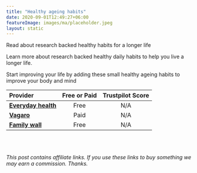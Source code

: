 ```yaml
---
title: "Healthy ageing habits"
date: 2020-09-01T12:49:27+06:00
featureImage: images/ma/placeholder.jpeg
layout: static
---
```


Read about research backed healthy habits for a longer life

Learn more about research backed healthy daily habits to help you live a longer life.

Start improving your life by adding these small healthy ageing habits to improve your body and mind

| Provider      | Free or Paid  |  Trustpilot Score  |
| :-----------          | :--------------:      |  :--------------:         |
| [**Everyday health**](https://www.everydayhealth.com/longevity/everyday-health-and-wellness-habits-linked-with-a-longer-life/) | Free | N/A
| [**Vagaro**](https://sales.vagaro.co.uk/?utm_source=bing&utm_medium=cpc&utm_campaign=BOFU-UK-Non-Brand&utm_content=appointment-app&utm_term=appointment%20app-p&msclkid=ea92d7dd203513f07c12b427b7e05941) | Paid | N/A
| [**Family wall**](https://www.familywall.com/) | Free | N/A
  

<br/><br/>

*This post contains affiliate links. If you use these links to buy something we may
earn a commission. Thanks.*






